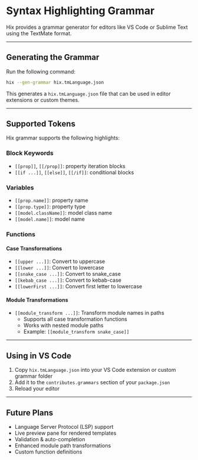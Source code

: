 # Syntax Highlighting Grammar

Hix provides a grammar generator for editors like VS Code or Sublime Text using the TextMate format.

---

## Generating the Grammar

Run the following command:

```bash
hix --gen-grammar hix.tmLanguage.json
```

This generates a `hix.tmLanguage.json` file that can be used in editor extensions or custom themes.

---

## Supported Tokens

Hix grammar supports the following highlights:

### Block Keywords
- `[[prop]]`, `[[/prop]]`: property iteration blocks
- `[[if ...]]`, `[[else]]`, `[[/if]]`: conditional blocks

### Variables
- `[[prop.name]]`: property name
- `[[prop.type]]`: property type
- `[[model.className]]`: model class name
- `[[model.name]]`: model name

### Functions
#### Case Transformations
- `[[upper ...]]`: Convert to uppercase
- `[[lower ...]]`: Convert to lowercase
- `[[snake_case ...]]`: Convert to snake_case
- `[[kebab_case ...]]`: Convert to kebab-case
- `[[lowerFirst ...]]`: Convert first letter to lowercase

#### Module Transformations
- `[[module_transform ...]]`: Transform module names in paths
  - Supports all case transformation functions
  - Works with nested module paths
  - Example: `[[module_transform snake_case]]`

---

## Using in VS Code

1. Copy `hix.tmLanguage.json` into your VS Code extension or custom grammar folder
2. Add it to the `contributes.grammars` section of your `package.json`
3. Reload your editor

---

## Future Plans

- Language Server Protocol (LSP) support
- Live preview pane for rendered templates
- Validation & auto-completion
- Enhanced module path transformations
- Custom function definitions